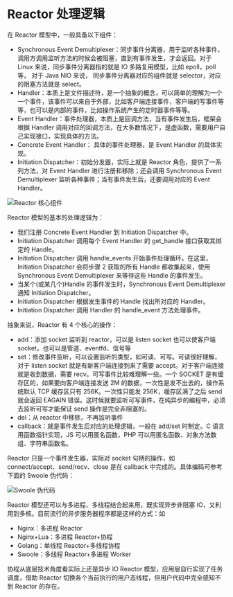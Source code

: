 # Reactor 处理逻辑

在 Reactor 模型中，一般具备以下组件：

- Synchronous Event Demultiplexer：同步事件分离器，用于监听各种事件，调用方调用监听方法的时候会被阻塞，直到有事件发生，才会返回。对于 Linux 来说，同步事件分离器指的就是 IO 多路复用模型，比如 epoll，poll 等， 对于 Java NIO 来说， 同步事件分离器对应的组件就是 selector，对应的阻塞方法就是 select。
- Handler：本质上是文件描述符，是一个抽象的概念，可以简单的理解为一个一个事件，该事件可以来自于外部，比如客户端连接事件，客户端的写事件等等，也可以是内部的事件，比如操作系统产生的定时器事件等等。
- Event Handler：事件处理器，本质上是回调方法，当有事件发生后，框架会根据 Handler 调用对应的回调方法，在大多数情况下，是虚函数，需要用户自己实现接口，实现具体的方法。
- Concrete Event Handler： 具体的事件处理器，是 Event Handler 的具体实现。
- Initiation Dispatcher：初始分发器，实际上就是 Reactor 角色，提供了一系列方法，对 Event Handler 进行注册和移除；还会调用 Synchronous Event Demultiplexer 监听各种事件；当有事件发生后，还要调用对应的 Event Handler。

![Reactor 核心组件](https://pic.imgdb.cn/item/6077b6f98322e6675c23f11e.jpg)

Reactor 模型的基本的处理逻辑为：

- 我们注册 Concrete Event Handler 到 Initiation Dispatcher 中。
- Initiation Dispatcher 调用每个 Event Handler 的 get_handle 接口获取其绑定的 Handle。
- Initiation Dispatcher 调用 handle_events 开始事件处理循环。在这里，Initiation Dispatcher 会将步骤 2 获取的所有 Handle 都收集起来，使用 Synchronous Event Demultiplexer 来等待这些 Handle 的事件发生。
- 当某个(或某几个)Handle 的事件发生时，Synchronous Event Demultiplexer 通知 Initiation Dispatcher。
- Initiation Dispatcher 根据发生事件的 Handle 找出所对应的 Handler。
- Initiation Dispatcher 调用 Handler 的 handle_event 方法处理事件。

抽象来说，Reactor 有 4 个核心的操作：

- add：添加 socket 监听到 reactor，可以是 listen socket 也可以使客户端 socket，也可以是管道、eventfd、信号等
- set：修改事件监听，可以设置监听的类型，如可读、可写。可读很好理解，对于 listen socket 就是有新客户端连接到来了需要 accept。对于客户端连接就是收到数据，需要 recv。可写事件比较难理解一些。一个 SOCKET 是有缓存区的，如果要向客户端连接发送 2M 的数据，一次性是发不出去的，操作系统默认 TCP 缓存区只有 256K。一次性只能发 256K，缓存区满了之后 send 就会返回 EAGAIN 错误。这时候就要监听可写事件，在纯异步的编程中，必须去监听可写才能保证 send 操作是完全非阻塞的。
- del：从 reactor 中移除，不再监听事件
- callback：就是事件发生后对应的处理逻辑，一般在 add/set 时制定。C 语言用函数指针实现，JS 可以用匿名函数，PHP 可以用匿名函数、对象方法数组、字符串函数名。

Reactor 只是一个事件发生器，实际对 socket 句柄的操作，如 connect/accept、send/recv、close 是在 callback 中完成的。具体编码可参考下面的 Swoole 伪代码：

![Swoole 伪代码](https://pic.imgdb.cn/item/6077b80d8322e6675c25caae.jpg)

Reactor 模型还可以与多进程、多线程结合起来用，既实现异步非阻塞 IO，又利用到多核。目前流行的异步服务器程序都是这样的方式：如

- Nginx：多进程 Reactor
- Nginx+Lua：多进程 Reactor+协程
- Golang：单线程 Reactor+多线程协程
- Swoole：多线程 Reactor+多进程 Worker

协程从底层技术角度看实际上还是异步 IO Reactor 模型，应用层自行实现了任务调度，借助 Reactor 切换各个当前执行的用户态线程，但用户代码中完全感知不到 Reactor 的存在。
